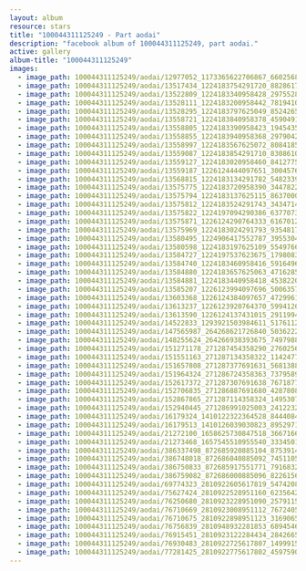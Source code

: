 ```yaml
---
layout: album
resource: stars
title: "100044311125249 - Part aodai"
description: "facebook album of 100044311125249, part aodai."
active: gallery
album-title: "100044311125249"
images:
  - image_path: 100044311125249/aodai/12977052_1173365622706867_6602568516055361341_o.jpg
  - image_path: 100044311125249/aodai/13517434_1224183754291720_8828617319504071225_o.jpg
  - image_path: 100044311125249/aodai/13522809_1224183340958428_2975528467864038832_o.jpg
  - image_path: 100044311125249/aodai/13528111_1224183200958442_781941083493067036_o.jpg
  - image_path: 100044311125249/aodai/13528295_1224183797625049_8524265475598303875_o.jpg
  - image_path: 100044311125249/aodai/13558721_1224183840958378_4590491973014701415_o.jpg
  - image_path: 100044311125249/aodai/13558805_1224183390958423_194543561687262827_o.jpg
  - image_path: 100044311125249/aodai/13558855_1224183940958368_2979042435829132997_o.jpg
  - image_path: 100044311125249/aodai/13558997_1224183567625072_8084185315538482311_o.jpg
  - image_path: 100044311125249/aodai/13559087_1224183854291710_8308610265492407006_o.jpg
  - image_path: 100044311125249/aodai/13559127_1224183020958460_8412775213486427554_o.jpg
  - image_path: 100044311125249/aodai/13559187_1226124444097651_3004576123051949282_o.jpg
  - image_path: 100044311125249/aodai/13568815_1224183134291782_5482339485745650695_o.jpg
  - image_path: 100044311125249/aodai/13575775_1224183720958390_3447822198520855650_o.jpg
  - image_path: 100044311125249/aodai/13575794_1224183137625115_8637000696634886191_o.jpg
  - image_path: 100044311125249/aodai/13575812_1224183524291743_3434714962498995273_o.jpg
  - image_path: 100044311125249/aodai/13575822_1224197094290386_6377073795807258311_o.jpg
  - image_path: 100044311125249/aodai/13575871_1226124290764333_6167012655394488792_o.jpg
  - image_path: 100044311125249/aodai/13575969_1224183024291793_935481732534128540_o.jpg
  - image_path: 100044311125249/aodai/13580495_1224906417552787_3955304832006697348_o.jpg
  - image_path: 100044311125249/aodai/13580598_1224183197625109_5549766914812888389_o.jpg
  - image_path: 100044311125249/aodai/13584727_1224197537623675_1798083770082759608_o.jpg
  - image_path: 100044311125249/aodai/13584740_1224183460958416_5916496266167415870_o.jpg
  - image_path: 100044311125249/aodai/13584880_1224183657625063_4716285619996159582_o.jpg
  - image_path: 100044311125249/aodai/13584881_1224183440958418_4538220589560423197_o.jpg
  - image_path: 100044311125249/aodai/13585207_1226123994097696_500635726749696737_o.jpg
  - image_path: 100044311125249/aodai/13603368_1226124384097657_472996164660714869_o.jpg
  - image_path: 100044311125249/aodai/13613237_1226123920764370_599412618906953434_o.jpg
  - image_path: 100044311125249/aodai/13613590_1226124137431015_2911994703481592985_o.jpg
  - image_path: 100044311125249/aodai/14522833_1293921503984611_517611215730655051_n.jpg
  - image_path: 100044311125249/aodai/147565987_264268621726840_5036222047932895601_n.jpg
  - image_path: 100044311125249/aodai/148255624_264266938393675_7497988683031042945_n.jpg
  - image_path: 100044311125249/aodai/151271178_271287454358290_2760256817983901932_n.jpg
  - image_path: 100044311125249/aodai/151551163_271287134358322_114247759960455065_n.jpg
  - image_path: 100044311125249/aodai/151657808_271287377691631_5681388165985080170_n.jpg
  - image_path: 100044311125249/aodai/151964324_271286724358363_7379589082534663434_n.jpg
  - image_path: 100044311125249/aodai/152617372_271287307691638_767187703362806732_n.jpg
  - image_path: 100044311125249/aodai/152706835_271286887691680_4287808381669798483_n.jpg
  - image_path: 100044311125249/aodai/152867865_271287114358324_1495307318368020942_n.jpg
  - image_path: 100044311125249/aodai/152940445_271286991025003_2412232809763688437_n.jpg
  - image_path: 100044311125249/aodai/16179324_1410122322364528_8444084849375126276_o.jpg
  - image_path: 100044311125249/aodai/16179513_1410126039030823_8952971544150650205_o.jpg
  - image_path: 100044311125249/aodai/21272100_1658625730847518_3667166347457350084_n.jpg
  - image_path: 100044311125249/aodai/21273468_1657545510955540_3334501665413406474_o.jpg
  - image_path: 100044311125249/aodai/386337498_872685920885104_8753914955639560402_n.jpg
  - image_path: 100044311125249/aodai/386748018_872686040885092_7451105900790616813_n.jpg
  - image_path: 100044311125249/aodai/386750833_872685917551771_7916832147822846605_n.jpg
  - image_path: 100044311125249/aodai/386759082_872686000885096_8226156752979865061_n.jpg
  - image_path: 100044311125249/aodai/69774323_2810922605617819_5474208746743791616_n.jpg
  - image_path: 100044311125249/aodai/75627424_2810922528951160_6235642101124562944_n.jpg
  - image_path: 100044311125249/aodai/76250680_2810923228951090_2579115143849836544_n.jpg
  - image_path: 100044311125249/aodai/76710669_2810923008951112_7672405040702685184_n.jpg
  - image_path: 100044311125249/aodai/76710675_2810922898951123_3169065022630395904_n.jpg
  - image_path: 100044311125249/aodai/76756839_2810948932281853_6894546168013914112_n.jpg
  - image_path: 100044311125249/aodai/76915451_2810923122284434_2842665297888935936_n.jpg
  - image_path: 100044311125249/aodai/76930483_2810922725617807_1499915692021907456_n.jpg
  - image_path: 100044311125249/aodai/77281425_2810922775617802_4597590799050342400_n.jpg
---
```

